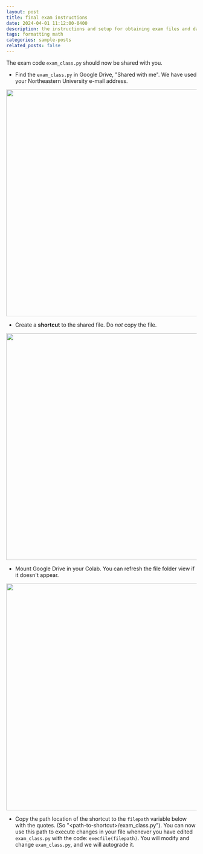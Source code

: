 ```yaml
---
layout: post
title: final exam instructions
date: 2024-04-01 11:12:00-0400
description: the instructions and setup for obtaining exam files and data
tags: formatting math
categories: sample-posts
related_posts: false
---
```


The exam code `exam_class.py` should now be shared with you.

* Find the `exam_class.py` in Google Drive, "Shared with me". We have used your Northeastern University e-mail address.
<p align="center">
<img src="http://course.ccs.neu.edu/cs6220/spring2024/final/shared-file.png" width="600"/>
</p>

* Create a **shortcut** to the shared file. Do _not_ copy the file.
<p align="center">
<img src="http://course.ccs.neu.edu/cs6220/spring2024/final/shortcut-to-exam.png" width="600"/>
</p>

* Mount Google Drive in your Colab. You can refresh the file folder view if it doesn't appear.
<p align="center">
<img src="http://course.ccs.neu.edu/cs6220/spring2024/final/google-drive.png" width="600"/>
</p>

* Copy the path location of the shortcut to the `filepath` variable below with the quotes. (So "\<path-to-shortcut\>/exam_class.py"). You can now use this path to execute changes in your file whenever you have edited `exam_class.py` with the code: `execfile(filepath)`. You will modify and change `exam_class.py`, and we will autograde it.


